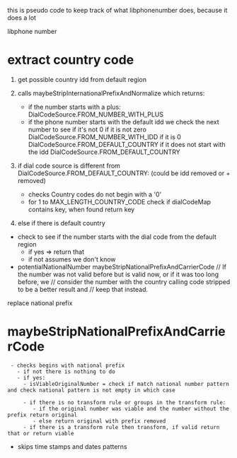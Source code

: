 this is pseudo code to keep track of what libphonenumber does, because it does a lot

libphone number

# extract country code

1. get possible country idd from default region
2. calls maybeStripInternationalPrefixAndNormalize which returns:
   - if the number starts with a plus: DialCodeSource.FROM_NUMBER_WITH_PLUS
   - if the phone number starts with the default idd we check the next number to see
      if it's not 0 if it is not zero DialCodeSource.FROM_NUMBER_WITH_IDD
      if it is 0 DialCodeSource.FROM_DEFAULT_COUNTRY
      if it does not start with the idd DialCodeSource.FROM_DEFAULT_COUNTRY
3. if dial code source is different from DialCodeSource.FROM_DEFAULT_COUNTRY: (could be idd removed or + removed)
   - checks Country codes do not begin with a '0'
   - for 1 to MAX_LENGTH_COUNTRY_CODE check if dialCodeMap contains key, when found return key

4. else if there is default country
  - check to see if the number starts with the dial code from the default region
      - if yes => return that
      - if not assumes we don't know
  - potentialNationalNumber maybeStripNationalPrefixAndCarrierCode
        // If the number was not valid before but is valid now, or if it was too long before, we
        // consider the number with the country calling code stripped to be a better result and
        // keep that instead.

replace national prefix

# maybeStripNationalPrefixAndCarrierCode
     - checks begins with national prefix
       - if not there is nothing to do
       - if yes:
         - isViableOriginalNumber = check if match national number pattern and check national pattern is not empty in which case 
         
         - if there is no transform rule or groups in the transform rule:
            - if the original number was viable and the number without the prefix return original
            - else return original with prefix removed 
         - if there is a transform rule then transform, if valid return that or return viable


- skips time stamps and dates patterns